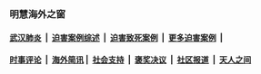 
### 明慧海外之窗

####  [武汉肺炎](indexes/365.md?t=02221200) &nbsp;|&nbsp;  [迫害案例综述](indexes/328.md?t=02221200) &nbsp;|&nbsp; [迫害致死案例](indexes/277.md?t=02221200)  &nbsp;|&nbsp; [更多迫害案例](indexes/81.md?t=02221200)  &nbsp;|&nbsp; 
####  [时事评论](indexes/19.md?t=02221200) &nbsp;|&nbsp; [海外简讯](indexes/245.md?t=02221200)&nbsp;|&nbsp;  [社会支持](indexes/140.md?t=02221200) &nbsp;|&nbsp; [褒奖决议](indexes/282.md?t=02221200) &nbsp;|&nbsp; [社区报道](indexes/91.md?t=02221200)  &nbsp;|&nbsp; [天人之间](indexes/78.md?t=02221200) 

